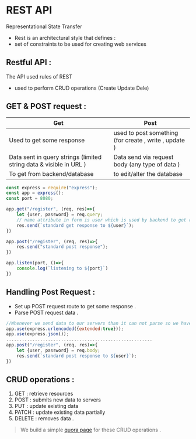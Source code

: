 # REST API 

Representational State Transfer 

- Rest is an architectural style that defines :
- set of constraints to be used for creating web services

## Restful API : 

The API used rules of REST

- used to perform CRUD operations (Create Update Dele)


## GET & POST request : 


| Get | Post  |
| --- | --- |
| Used to get some response  | used to post something (for create , write , update ) |
| Data sent in query strings (limited string data & visible in URL ) | Data send via request body (any type of data ) |
| To get from backend/database | to edit/alter the database |

```javascript
const express = require("express");
const app = express();
const port = 8080;

app.get("/register", (req, res)=>{
    let {user, password} = req.query;
    // name attribute in form is user which is used by backend to get response 
    res.send(`standard get response to ${user}`);
})

app.post("/register", (req, res)=>{
    res.send("standard post response");
})

app.listen(port, ()=>{
    console.log(`listening to ${port}`)
})
```

## Handling Post Request :

- Set up POST request route to get some response .
- Parse POST request data .

```javascript 
//Whenever we send data to our servers than it can not parse so we have to use middlewares. Middlewares can read url encoded data or json data so that req.body understand it 
app.use(express.urlencoded({extended:true}));
app.use(express.json());
........................................................
app.post("/register", (req, res)=>{
    let {user, password} = req.body;
    res.send(`standard post response to ${user}`);
})
```

## CRUD operations :

1. GET : retrieve resources 
2. POST : submits new data to servers 
3. PUT : update existing data 
4. PATCH : update existing data partially 
5. DELETE : removes data .

>We build a simple [quora page](./Quora) for these CRUD operations .  